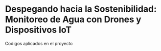# Despegando hacia la Sostenibilidad: Monitoreo de Agua con Drones y Dispositivos IoT
 Codigos aplicados en el proyecto
